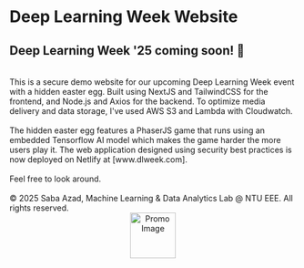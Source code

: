 # Deep Learning Week Website
## Deep Learning Week '25 coming soon! 🚀<br>
<br />
This is a secure demo website for our upcoming Deep Learning Week event with a hidden easter egg. Built using NextJS and TailwindCSS for the frontend, and Node.js and Axios for the backend. To optimize media delivery and data storage, I've used AWS S3 and Lambda with Cloudwatch.<br />
<br />
The hidden easter egg features a PhaserJS game that runs using an embedded Tensorflow AI model which makes the game harder the more users play it. The web application designed using security best practices is now deployed on Netlify at [www.dlweek.com].<br />
<br />
Feel free to look around.<br />
<br />
© 2025 Saba Azad, Machine Learning & Data Analytics Lab @ NTU EEE. All rights reserved.

<br />
<div align="center">
  <a href="https://github.com/othneildrew/Best-README-Template">
    <img src="images/og-image.png" alt="Promo Image" width="80" height="80">
  </a>
</div>
